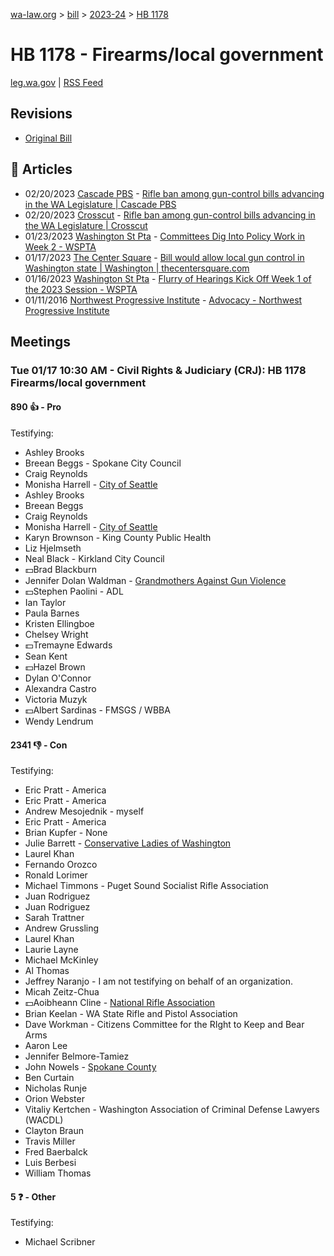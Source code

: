 [wa-law.org](/) > [bill](/bill/) > [2023-24](/bill/2023-24/) > [HB 1178](/bill/2023-24/hb/1178/)

# HB 1178 - Firearms/local government
[leg.wa.gov](https://app.leg.wa.gov/billsummary?BillNumber=1178&Year=2023&Initiative=false) | [RSS Feed](./rss.xml)

## Revisions
* [Original Bill](1/)

## 📰 Articles
* 02/20/2023 [Cascade PBS](/org/cascade_pbs/) - [Rifle ban among gun-control bills advancing in the WA Legislature | Cascade PBS](https://www.cascadepbs.org/politics/2023/02/rifle-ban-among-gun-control-bills-advancing-wa-legislature/#:~:text=House%20Bill%201178)
* 02/20/2023 [Crosscut](/org/crosscut/) - [Rifle ban among gun-control bills advancing in the WA Legislature | Crosscut](https://crosscut.com/politics/2023/02/rifle-ban-among-gun-control-bills-advancing-wa-legislature#:~:text=House%20Bill%201178)
* 01/23/2023 [Washington St Pta](/org/washington_st_pta/) - [Committees Dig Into Policy Work in Week 2 - WSPTA](https://www.wastatepta.org/committees-dig-into-policy-work-in-week-2/#:~:text=HB%201178)
* 01/17/2023 [The Center Square](/org/the_center_square/) - [Bill would allow local gun control in Washington state | Washington | thecentersquare.com](https://www.thecentersquare.com/washington/article_008401be-96b3-11ed-a826-9bc3672af284.html#:~:text=House%20Bill%201178)
* 01/16/2023 [Washington St Pta](/org/washington_st_pta/) - [Flurry of Hearings Kick Off Week 1 of the 2023 Session - WSPTA](https://www.wastatepta.org/flurry-of-hearings-kick-off-week-1-of-the-2023-session/#:~:text=HB%201178)
* 01/11/2016 [Northwest Progressive Institute](/org/northwest_progressive_institute/) - [Advocacy - Northwest Progressive Institute](https://www.nwprogressive.org/advocacy/#:~:text=House%20Bill%201178)

## Meetings
### Tue 01/17 10:30 AM - Civil Rights & Judiciary (CRJ): HB 1178 Firearms/local government
#### 890 👍 - Pro
Testifying:
* Ashley Brooks
* Breean Beggs - Spokane City Council
* Craig Reynolds
* Monisha Harrell - [City of Seattle](/org/city_of_seattle/)
* Ashley Brooks
* Breean Beggs
* Craig Reynolds
* Monisha Harrell - [City of Seattle](/org/city_of_seattle/)
* Karyn Brownson - King County Public Health
* Liz Hjelmseth
* Neal Black - Kirkland City Council
* 💵Brad Blackburn
* Jennifer Dolan Waldman - [Grandmothers Against Gun Violence](/org/grandmothers_against_gun_violence/)
* 💵Stephen Paolini - ADL
* Ian Taylor
* Paula Barnes
* Kristen Ellingboe
* Chelsey Wright
* 💵Tremayne Edwards
* Sean Kent
* 💵Hazel Brown
* Dylan O'Connor
* Alexandra Castro
* Victoria Muzyk
* 💵Albert Sardinas - FMSGS / WBBA
* Wendy Lendrum

#### 2341 👎 - Con
Testifying:
* Eric Pratt - America
* Eric Pratt - America
* Andrew Mesojednik - myself
* Eric Pratt - America
* Brian Kupfer - None
* Julie Barrett - [Conservative Ladies of Washington](/org/conservative_ladies_of_washington/)
* Laurel Khan
* Fernando Orozco
* Ronald Lorimer
* Michael Timmons - Puget Sound Socialist Rifle Association
* Juan Rodriguez
* Juan Rodriguez
* Sarah Trattner
* Andrew Grussling
* Laurel Khan
* Laurie Layne
* Michael McKinley
* Al Thomas
* Jeffrey Naranjo - I am not testifying on behalf of an organization.
* Micah Zeitz-Chua
* 💵Aoibheann Cline - [National Rifle Association](/org/national_rifle_association_of_america/)
* Brian Keelan - WA State Rifle and Pistol Association
* Dave Workman - Citizens Committee for the RIght to Keep and Bear Arms
* Aaron Lee
* Jennifer Belmore-Tamiez
* John Nowels - [Spokane County](/org/spokane_county/)
* Ben Curtain
* Nicholas Runje
* Orion Webster
* Vitaliy Kertchen - Washington Association of Criminal Defense Lawyers (WACDL)
* Clayton Braun
* Travis Miller
* Fred Baerbalck
* Luis Berbesi
* William Thomas

#### 5 ❓ - Other
Testifying:
* Michael Scribner
